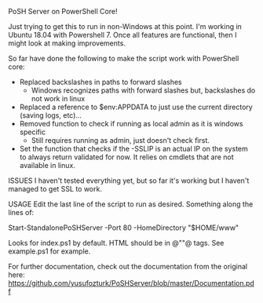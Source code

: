 PoSH Server on PowerShell Core!

Just trying to get this to run in non-Windows at this point. I'm working in Ubuntu 18.04 with
Powershell 7. Once all features are functional, then I might look at making improvements.

So far have done the following to make the script work with PowerShell core:
  - Replaced backslashes in paths to forward slashes
    * Windows recognizes paths with forward slashes but, backslashes do not work in linux
  - Replaced a reference to $env:APPDATA to just use the current directory (saving logs, etc)...
  - Removed function to check if running as local admin as it is windows specific
    * Still requires running as admin, just doesn't check first.
  - Set the function that checks if the -SSLIP is an actual IP on the system to always return 
  validated for now. It relies on cmdlets that are not available in linux.
  
ISSUES
I haven't tested everything yet, but so far it's working but I haven't managed to get SSL to work.

USAGE
Edit the last line of the script to run as desired. Something along the lines of:

Start-StandalonePoSHServer -Port 80 -HomeDirectory "$HOME/www"

Looks for index.ps1 by default. HTML should be in @""@ tags. See example.ps1 for example.

For further documentation, check out the documentation from the original here:
https://github.com/yusufozturk/PoSHServer/blob/master/Documentation.pdf
